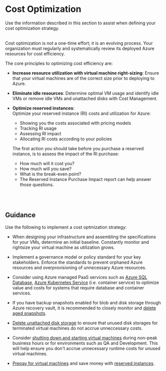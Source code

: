 # Cost Optimization
Use the information described in this section to assist when defining your cost optimization strategy.
<br />
<br />

Cost optimization is not a one-time effort; it is an evolving process. Your organization must regularly and systematically review its deployed Azure resources for cost efficiency. 

The core principles to optimizing cost efficiency are:

- **Increase resource utilization with virtual machine right-sizing**: Ensure that your virtual machines are of the correct size prior to deploying to Azure. 
   
- **Eliminate idle resources**: Determine optimal VM usage and identify idle VMs or remove idle VMs and unattached disks with Cost Management.
- **Optimize reserved instances**:  
  Optimize your reserved instance (RI) costs and utilization for Azure:
  - Showing you the costs associated with pricing models
  - Tracking RI usage
  - Assessing RI impact
  - Allocating RI costs according to your policies

  The first action you should take before you purchase a reserved instance, is to assess the impact of the RI purchase:
  - How much will it cost you?
  - How much will you save?
  - What is the break-even point?
  - The Reserved Instance Purchase Impact report can help answer those questions.

<br />
<br />

## Guidance
Use the following to implement a cost optmization strategy:

- When designing your infrastructure and assembling the specifications for your VMs, determine an initial baseline. Constantly monitor and rightsize your virtual machine as utilization grows. 

- Implement a governance model or policy standard for your key stakeholders. Enforce the standards to prevent orphaned Azure resources and overprovisioning of unnecessary Azure resources.

- Consider using Azure managed PaaS services such as [Azure SQL Database](https://docs.microsoft.com/en-us/azure/sql-database/sql-database-technical-overview), [Azure Kubernetes Service](https://docs.microsoft.com/en-us/azure/aks/intro-kubernetes) (i.e. container service) to optimize value and costs for systems that require database and container services. 

- If you have backup snapshots enabled for blob and disk storage through Azure recovery vault, it is recommended to closely monitor and [delete aged snapshots](https://docs.microsoft.com/en-us/azure/backup/backup-azure-manage-vms#delete-backup-data).

- [Delete unattached disk storage](https://docs.microsoft.com/en-us/azure/virtual-machines/windows/find-unattached-disks) to ensure that unused disk storages for terminated virtual machines do not accrue unneccessary costs. 

- Consider [shutting down and starting virtual machines](https://docs.microsoft.com/en-us/azure/automation/automation-solution-vm-management) during non-peak business hours or for environments such as QA and Development. This will help ensure you don't accrue unnecessary runtime costs for unused virtual machines.

- [Prepay for virtual machines](https://docs.microsoft.com/en-us/azure/virtual-machines/windows/prepay-reserved-vm-instances) and save money with [reserved instances](https://azure.microsoft.com/en-us/pricing/reserved-vm-instances/).
